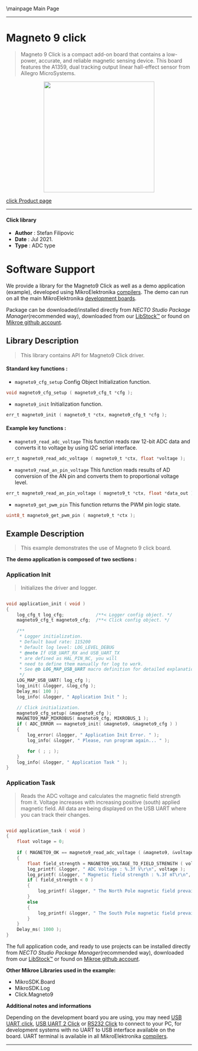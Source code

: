 \mainpage Main Page

---
# Magneto 9 click

> Magneto 9 Click is a compact add-on board that contains a low-power, accurate, and reliable magnetic sensing device. This board features the A1359, dual tracking output linear hall-effect sensor from Allegro MicroSystems. 

<p align="center">
  <img src="https://download.mikroe.com/images/click_for_ide/magneto_9_click.png" height=300px>
</p>

[click Product page](https://www.mikroe.com/magneto-9-click)

---


#### Click library

- **Author**        : Stefan Filipovic
- **Date**          : Jul 2021.
- **Type**          : ADC type


# Software Support

We provide a library for the Magneto9 Click
as well as a demo application (example), developed using MikroElektronika
[compilers](https://www.mikroe.com/necto-studio).
The demo can run on all the main MikroElektronika [development boards](https://www.mikroe.com/development-boards).

Package can be downloaded/installed directly from *NECTO Studio Package Manager*(recommended way), downloaded from our [LibStock&trade;](https://libstock.mikroe.com) or found on [Mikroe github account](https://github.com/MikroElektronika/mikrosdk_click_v2/tree/master/clicks).

## Library Description

> This library contains API for Magneto9 Click driver.

#### Standard key functions :

- `magneto9_cfg_setup` Config Object Initialization function.
```c
void magneto9_cfg_setup ( magneto9_cfg_t *cfg );
```

- `magneto9_init` Initialization function.
```c
err_t magneto9_init ( magneto9_t *ctx, magneto9_cfg_t *cfg );
```

#### Example key functions :

- `magneto9_read_adc_voltage` This function reads raw 12-bit ADC data and converts it to voltage by using I2C serial interface.
```c
err_t magneto9_read_adc_voltage ( magneto9_t *ctx, float *voltage );
```

- `magneto9_read_an_pin_voltage` This function reads results of AD conversion of the AN pin and converts them to proportional voltage level.
```c
err_t magneto9_read_an_pin_voltage ( magneto9_t *ctx, float *data_out );
```

- `magneto9_get_pwm_pin` This function returns the PWM pin logic state.
```c
uint8_t magneto9_get_pwm_pin ( magneto9_t *ctx );
```

## Example Description

> This example demonstrates the use of Magneto 9 click board.

**The demo application is composed of two sections :**

### Application Init

> Initializes the driver and logger.

```c

void application_init ( void )
{
    log_cfg_t log_cfg;            /**< Logger config object. */
    magneto9_cfg_t magneto9_cfg;  /**< Click config object. */

    /** 
     * Logger initialization.
     * Default baud rate: 115200
     * Default log level: LOG_LEVEL_DEBUG
     * @note If USB_UART_RX and USB_UART_TX 
     * are defined as HAL_PIN_NC, you will 
     * need to define them manually for log to work. 
     * See @b LOG_MAP_USB_UART macro definition for detailed explanation.
     */
    LOG_MAP_USB_UART( log_cfg );
    log_init( &logger, &log_cfg );
    Delay_ms( 100 );
    log_info( &logger, " Application Init " );

    // Click initialization.
    magneto9_cfg_setup( &magneto9_cfg );
    MAGNETO9_MAP_MIKROBUS( magneto9_cfg, MIKROBUS_1 );
    if ( ADC_ERROR == magneto9_init( &magneto9, &magneto9_cfg ) )
    {
        log_error( &logger, " Application Init Error. " );
        log_info( &logger, " Please, run program again... " );

        for ( ; ; );
    }
    log_info( &logger, " Application Task " );
}

```

### Application Task

> Reads the ADC voltage and calculates the magnetic field strength from it.
> Voltage increases with increasing positive (south) applied magnetic field.
> All data are being displayed on the USB UART where you can track their changes.

```c

void application_task ( void )
{
    float voltage = 0;
    
    if ( MAGNETO9_OK == magneto9_read_adc_voltage ( &magneto9, &voltage ) )
    {
        float field_strength = MAGNETO9_VOLTAGE_TO_FIELD_STRENGTH ( voltage );
        log_printf( &logger, " ADC Voltage : %.3f V\r\n", voltage );
        log_printf( &logger, " Magnetic field strength : %.3f mT\r\n", field_strength );
        if ( field_strength < 0 )
        {
            log_printf( &logger, " The North Pole magnetic field prevails.\r\n\n" );
        }
        else
        {
            log_printf( &logger, " The South Pole magnetic field prevails.\r\n\n" );
        }
    }
    Delay_ms( 1000 );
}

```

The full application code, and ready to use projects can be installed directly from *NECTO Studio Package Manager*(recommended way), downloaded from our [LibStock&trade;](https://libstock.mikroe.com) or found on [Mikroe github account](https://github.com/MikroElektronika/mikrosdk_click_v2/tree/master/clicks).

**Other Mikroe Libraries used in the example:**

- MikroSDK.Board
- MikroSDK.Log
- Click.Magneto9

**Additional notes and informations**

Depending on the development board you are using, you may need
[USB UART click](https://www.mikroe.com/usb-uart-click),
[USB UART 2 Click](https://www.mikroe.com/usb-uart-2-click) or
[RS232 Click](https://www.mikroe.com/rs232-click) to connect to your PC, for
development systems with no UART to USB interface available on the board. UART
terminal is available in all MikroElektronika
[compilers](https://shop.mikroe.com/compilers).

---
